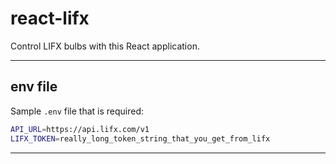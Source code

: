 # react-lifx

Control LIFX bulbs with this React application.

---

## env file

Sample `.env` file that is required:

```sh
API_URL=https://api.lifx.com/v1
LIFX_TOKEN=really_long_token_string_that_you_get_from_lifx
```

---